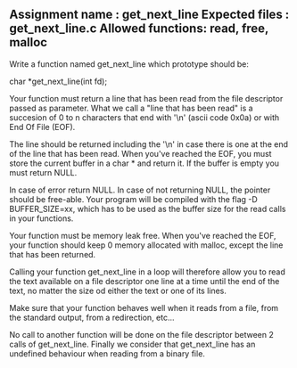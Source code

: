 Assignment name : get_next_line
Expected files : get_next_line.c
Allowed functions: read, free, malloc
--------------------------------------------------------------------------------

Write a function named get_next_line which prototype should be:

char *get_next_line(int fd);


Your function must return a line that has been read from the file descriptor passed as parameter. What we call a "line that has been read" is a succesion of 0 to n characters that end with '\n' (ascii code 0x0a) or with End Of File (EOF).

The line should be returned including the '\n' in case there is one at the end of the line that has been read. When you've reached the EOF, you must store the current buffer in a char * and return it. If the buffer is empty you must return NULL.

In case of error return NULL. In case of not returning NULL, the pointer should be free-able. Your program will be compiled with the flag -D BUFFER_SIZE=xx, which has to be used as the buffer size for the read calls in your functions.

Your function must be memory leak free. When you've reached the EOF, your function should keep 0 memory allocated with malloc, except the line that has been returned.

Calling your function get_next_line in a loop will therefore allow you to read the text available on a file descriptor one line at a time until the end of the text, no matter the size od either the text or one of its lines.

Make sure that your function behaves well when it reads from a file, from the standard output, from a redirection, etc...

No call to another function will be done on the file descriptor between 2 calls of get_next_line. Finally we consider that get_next_line has an undefined behaviour when reading from a binary file.